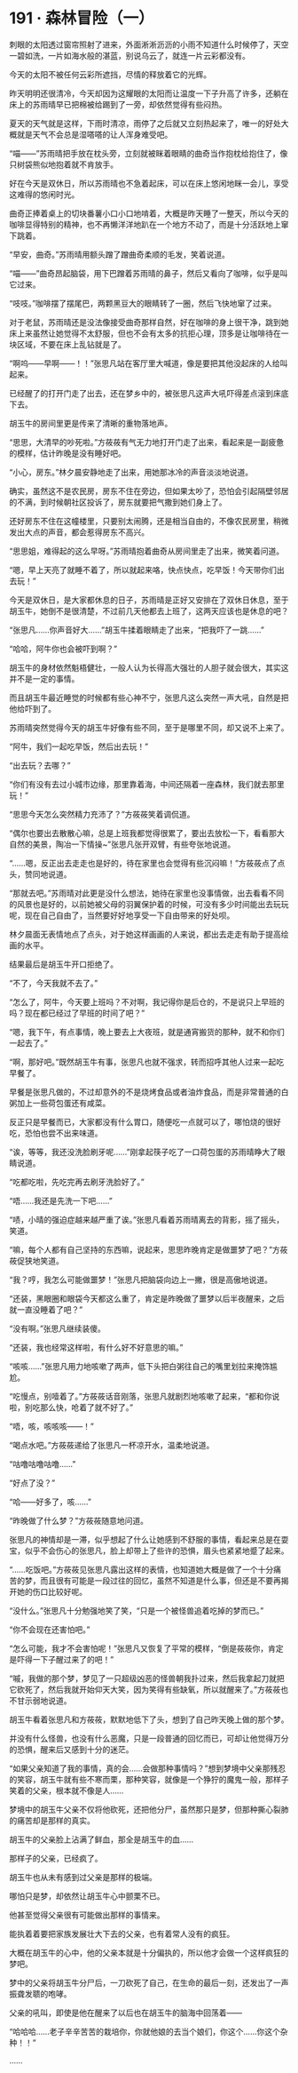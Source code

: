 # 191 · 森林冒险（一）

刺眼的太阳透过窗帘照射了进来，外面淅淅沥沥的小雨不知道什么时候停了，天空一碧如洗，一片如海水般的湛蓝，别说乌云了，就连一片云彩都没有。

今天的太阳不被任何云彩所遮挡，尽情的释放着它的光辉。

昨天明明还很清冷，今天却因为这耀眼的太阳而让温度一下子升高了许多，还躺在床上的苏雨晴早已把棉被给踢到了一旁，却依然觉得有些闷热。

夏天的天气就是这样，下雨时清凉，雨停了之后就又立刻热起来了，唯一的好处大概就是天气不会总是湿嗒嗒的让人浑身难受吧。

“喵——”苏雨晴把手放在枕头旁，立刻就被眯着眼睛的曲奇当作抱枕给抱住了，像只树袋熊似地抱着就不肯放手。

好在今天是双休日，所以苏雨晴也不急着起床，可以在床上悠闲地眯一会儿，享受这难得的悠闲时光。

曲奇正捧着桌上的切块番薯小口小口地啃着，大概是昨天睡了一整天，所以今天的咖啡显得特别的精神，也不再懒洋洋地趴在一个地方不动了，而是十分活跃地上窜下跳着。

“早安，曲奇。”苏雨晴用额头蹭了蹭曲奇柔顺的毛发，笑着说道。

“喵——”曲奇昂起脑袋，用下巴蹭着苏雨晴的鼻子，然后又看向了咖啡，似乎是叫它过来。

“吱吱。”咖啡摆了摆尾巴，两颗黑豆大的眼睛转了一圈，然后飞快地窜了过来。

对于老鼠，苏雨晴还是没法像接受曲奇那样自然，好在咖啡的身上很干净，跳到她床上来虽然让她觉得不太舒服，但也不会有太多的抗拒心理，顶多是让咖啡待在一块区域，不要在床上乱钻就是了。

“啊呜——早啊——！！”张思凡站在客厅里大喊道，像是要把其他没起床的人给叫起来。

已经醒了的打开门走了出去，还在梦乡中的，被张思凡这声大吼吓得差点滚到床底下去。

胡玉牛的房间里更是传来了清晰的重物落地声。

“思思，大清早的吵死啦。”方莜莜有气无力地打开门走了出来，看起来是一副疲惫的模样，估计昨晚是没有睡好吧。

“小心，房东。”林夕晨安静地走了出来，用她那冰冷的声音淡淡地说道。

确实，虽然这不是农民房，房东不住在旁边，但如果太吵了，恐怕会引起隔壁邻居的不满，到时候朝社区投诉了，房东就要把气撒到她们身上了。

还好房东不住在这幢楼里，只要别太闹腾，还是相当自由的，不像农民房里，稍微发出大点的声音，都会惹得房东不高兴。

“思思姐，难得起的这么早呀。”苏雨晴抱着曲奇从房间里走了出来，微笑着问道。

“嗯，早上天亮了就睡不着了，所以就起来咯，快点快点，吃早饭！今天带你们出去玩！”

今天是双休日，是大家都休息的日子，苏雨晴是正好又安排在了双休日休息，至于胡玉牛，她倒不是很清楚，不过前几天他都去上班了，这两天应该也是休息的吧？

“张思凡……你声音好大……”胡玉牛揉着眼睛走了出来，“把我吓了一跳……”

“哈哈，阿牛你也会被吓到啊？”

胡玉牛的身材依然魁梧健壮，一般人认为长得高大强壮的人胆子就会很大，其实这并不是一定的事情。

而且胡玉牛最近睡觉的时候都有些心神不宁，张思凡这么突然一声大吼，自然是把他给吓到了。

苏雨晴突然觉得今天的胡玉牛好像有些不同，至于是哪里不同，却又说不上来了。

“阿牛，我们一起吃早饭，然后出去玩！”

“出去玩？去哪？”

“你们有没有去过小城市边缘，那里靠着海，中间还隔着一座森林，我们就去那里玩！”

“思思今天怎么突然精力充沛了？”方莜莜笑着调侃道。

“偶尔也要出去散散心嘛，总是上班我都觉得很累了，要出去放松一下，看看那大自然的美景，陶冶一下情操~”张思凡张开双臂，有些夸张地说道。

“……嗯，反正出去走走也是好的，待在家里也会觉得有些沉闷嘛！”方莜莜点了点头，赞同地说道。

“那就去吧。”苏雨晴对此更是没什么想法，她待在家里也没事情做，出去看看不同的风景也是好的，以前她被父母的羽翼保护着的时候，可没有多少时间能出去玩玩呢，现在自己自由了，当然要好好地享受一下自由带来的好处呗。

林夕晨面无表情地点了点头，对于她这样画画的人来说，都出去走走有助于提高绘画的水平。

结果最后是胡玉牛开口拒绝了。

“不了，今天我就不去了。”

“怎么了，阿牛，今天要上班吗？不对啊，我记得你是后仓的，不是说只上早班的吗？现在都已经过了早班的时间了吧？”

“嗯，我下午，有点事情，晚上要去上大夜班，就是通宵搬货的那种，就不和你们一起去了。”

“啊，那好吧。”既然胡玉牛有事，张思凡也就不强求，转而招呼其他人过来一起吃早餐了。

早餐是张思凡做的，不过却意外的不是烧烤食品或者油炸食品，而是非常普通的白粥加上一些荷包蛋还有咸菜。

反正只是早餐而已，大家都没有什么胃口，随便吃一点就可以了，哪怕烧的很好吃，恐怕也尝不出来味道。

“诶，等等，我还没洗脸刷牙呢……”刚拿起筷子吃了一口荷包蛋的苏雨晴睁大了眼睛说道。

“吃都吃啦，先吃完再去刷牙洗脸好了。”

“唔……我还是先洗一下吧……”

“啧，小晴的强迫症越来越严重了诶。”张思凡看着苏雨晴离去的背影，摇了摇头，笑道。

“嘛，每个人都有自己坚持的东西嘛，说起来，思思昨晚肯定是做噩梦了吧？”方莜莜促狭地笑道。

“我？哼，我怎么可能做噩梦！”张思凡把脑袋向边上一撇，很是高傲地说道。

“还装，黑眼圈和眼袋今天都这么重了，肯定是昨晚做了噩梦以后半夜醒来，之后就一直没睡着了吧？”

“没有啊。”张思凡继续装傻。

“还装，我也经常这样啦，有什么好不好意思的嘛。”

“咳咳……”张思凡用力地咳嗽了两声，低下头把白粥往自己的嘴里划拉来掩饰尴尬。

“吃慢点，别噎着了。”方莜莜话音刚落，张思凡就剧烈地咳嗽了起来，“都和你说啦，别吃那么快，呛着了就不好了。”

“唔，咳，咳咳咳——！”

“喝点水吧。”方莜莜递给了张思凡一杯凉开水，温柔地说道。

“咕噜咕噜咕噜……”

“好点了没？”

“哈——好多了，咳……”

“昨晚做了什么梦？”方莜莜随意地问道。

张思凡的神情却是一滞，似乎想起了什么让她感到不舒服的事情，看起来总是在耍宝，似乎不会伤心的张思凡，脸上却带上了些许的恐惧，眉头也紧紧地蹙了起来。

“……吃饭吧。”方莜莜见张思凡露出这样的表情，也知道她大概是做了一个十分痛苦的梦，而且很有可能是一段过往的回忆，虽然不知道是什么事，但还是不要再揭开她的伤口比较好呢。

“没什么。”张思凡十分勉强地笑了笑，“只是一个被怪兽追着吃掉的梦而已。”

“你不会现在还害怕吧。”

“怎么可能，我才不会害怕呢！”张思凡又恢复了平常的模样，“倒是莜莜你，肯定是吓得一下子醒过来了的吧！”

“嘁，我做的那个梦，梦见了一只超级凶恶的怪兽朝我扑过来，然后我拿起刀就把它砍死了，然后我就开始仰天大笑，因为笑得有些缺氧，所以就醒来了。”方莜莜也不甘示弱地说道。

胡玉牛看着张思凡和方莜莜，默默地低下了头，想到了自己昨天晚上做的那个梦。

并没有什么怪兽，也没有什么恶魔，只是一段普通的回忆而已，可却让他觉得万分的恐惧，醒来后又感到十分的迷茫。

“如果父亲知道了我的事情，真的会……会做那种事情吗？”想到梦境中父亲那残忍的笑容，胡玉牛就有些不寒而栗，那种笑容，就像是一个狰狞的魔鬼一般，那样子笑着的父亲，根本就不像是人……

梦境中的胡玉牛父亲不仅将他砍死，还把他分尸，虽然那只是梦，但那种撕心裂肺的痛苦却是那样的真实。

胡玉牛的父亲脸上沾满了鲜血，那全是胡玉牛的血……

那样子的父亲，已经疯了。

胡玉牛也从未有感到过父亲是那样的极端。

哪怕只是梦，却依然让胡玉牛心中颤栗不已。

他甚至觉得父亲很有可能做出那样的事情来。

能执着着要把家族发展壮大下去的父亲，也有着常人没有的疯狂。

大概在胡玉牛的心中，他的父亲本就是十分偏执的，所以他才会做一个这样疯狂的梦吧。

梦中的父亲将胡玉牛分尸后，一刀砍死了自己，在生命的最后一刻，还发出了一声振聋发聩的咆哮。

父亲的吼叫，即使是他在醒来了以后也在胡玉牛的脑海中回荡着——

“哈哈哈……老子辛辛苦苦的栽培你，你就他娘的去当个娘们，你这个……你这个杂种！！”

……
